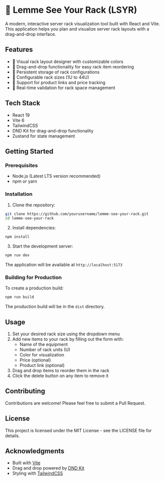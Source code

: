 # 🍈 Lemme See Your Rack (LSYR)

A modern, interactive server rack visualization tool built with React and Vite. This application helps you plan and visualize server rack layouts with a drag-and-drop interface.

## Features

- 🎨 Visual rack layout designer with customizable colors
- 🔄 Drag-and-drop functionality for easy rack item reordering
- 💾 Persistent storage of rack configurations
- 📏 Configurable rack sizes (1U to 44U)
- 🔗 Support for product links and price tracking
- 🎯 Real-time validation for rack space management

## Tech Stack

- React 19
- Vite 6
- TailwindCSS
- DND Kit for drag-and-drop functionality
- Zustand for state management

## Getting Started

### Prerequisites

- Node.js (Latest LTS version recommended)
- npm or yarn

### Installation

1. Clone the repository:

```bash
git clone https://github.com/yourusername/lemme-see-your-rack.git
cd lemme-see-your-rack
```

2. Install dependencies:

```bash
npm install
```

3. Start the development server:

```bash
npm run dev
```

The application will be available at `http://localhost:5173`

### Building for Production

To create a production build:

```bash
npm run build
```

The production build will be in the `dist` directory.

## Usage

1. Set your desired rack size using the dropdown menu
2. Add new items to your rack by filling out the form with:
   - Name of the equipment
   - Number of rack units (U)
   - Color for visualization
   - Price (optional)
   - Product link (optional)
3. Drag and drop items to reorder them in the rack
4. Click the delete button on any item to remove it

## Contributing

Contributions are welcome! Please feel free to submit a Pull Request.

## License

This project is licensed under the MIT License - see the LICENSE file for details.

## Acknowledgments

- Built with [Vite](https://vitejs.dev/)
- Drag and drop powered by [DND Kit](https://dndkit.com/)
- Styling with [TailwindCSS](https://tailwindcss.com/)